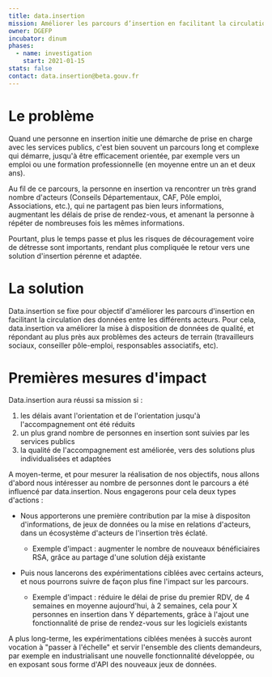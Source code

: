 ```yaml
---
title: data.insertion
mission: Améliorer les parcours d’insertion en facilitant la circulation de données entre les acteurs 
owner: DGEFP
incubator: dinum
phases:
  - name: investigation
    start: 2021-01-15
stats: false
contact: data.insertion@beta.gouv.fr
---
```



# Le problème

Quand une personne en insertion initie une démarche de prise en charge avec les services publics, c'est bien souvent un parcours long et complexe qui démarre, jusqu'à être efficacement orientée, par exemple vers un emploi ou une formation professionnelle (en moyenne entre un an et deux ans).

Au fil de ce parcours, la personne en insertion va rencontrer un très grand nombre d'acteurs (Conseils Départementaux, CAF, Pôle emploi, Associations, etc.), qui ne partagent pas bien leurs informations, augmentant les délais de prise de rendez-vous, et amenant la personne à répéter de nombreuses fois les mêmes informations. 

Pourtant, plus le temps passe et plus les risques de découragement voire de détresse sont importants, rendant plus compliquée le retour vers une solution d'insertion pérenne et adaptée. 


# La solution

Data.insertion se fixe pour objectif d'améliorer les parcours d'insertion en facilitant la circulation des données entre les différents acteurs. 
Pour cela, data.insertion va améliorer la mise à disposition de données de qualité, et répondant au plus près aux problèmes des acteurs de terrain (travailleurs sociaux, conseiller pôle-emploi, responsables associatifs, etc).  


# Premières mesures d'impact

Data.insertion aura réussi sa mission si :
1. les délais avant l'orientation et de l'orientation jusqu'à l'accompagnement ont été réduits
2. un plus grand nombre de personnes en insertion sont suivies par les services publics
3. la qualité de l'accompagnement est améliorée, vers des solutions plus individualisées et adaptées

A moyen-terme, et pour mesurer la réalisation de nos objectifs, nous allons d'abord nous intéresser au nombre de personnes dont le parcours a été influencé par data.insertion. Nous engagerons pour cela deux types d'actions :

- Nous apporterons une première contribution par la mise à dispositon d'informations, de jeux de données ou la mise en relations d'acteurs, dans un écosystème d'acteurs de l'insertion très éclaté.
    - Exemple d'impact : augmenter le nombre de nouveaux bénéficiaires RSA, grâce au partage d'une solution déjà existante

- Puis nous lancerons des expérimentations ciblées avec certains acteurs, et nous pourrons suivre de façon plus fine l'impact sur les parcours.
    - Exemple d'impact : réduire le délai de prise du premier RDV, de 4 semaines en moyenne aujourd'hui, à 2 semaines, cela pour X personnes en insertion dans Y départements, grâce à l'ajout une fonctionnalité de prise de rendez-vous sur les logiciels existants


A plus long-terme, les expérimentations ciblées menées à succès auront vocation à "passer à l'échelle" et servir l'ensemble des clients demandeurs, par exemple en industrialisant une nouvelle fonctionnalité développée, ou en exposant sous forme d'API des nouveaux jeux de données.  

